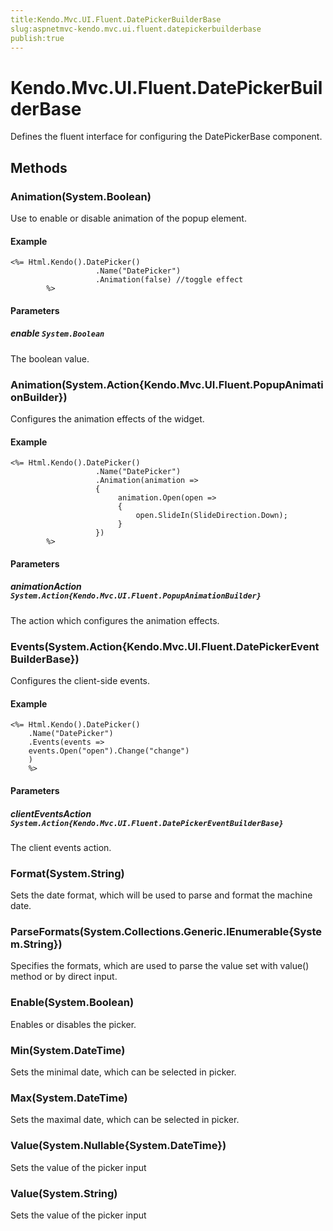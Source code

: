 ```yaml
---
title:Kendo.Mvc.UI.Fluent.DatePickerBuilderBase
slug:aspnetmvc-kendo.mvc.ui.fluent.datepickerbuilderbase
publish:true
---
```


# Kendo.Mvc.UI.Fluent.DatePickerBuilderBase

Defines the fluent interface for configuring the DatePickerBase component.

## Methods

### Animation(System.Boolean)
Use to enable or disable animation of the popup element.

#### Example
    <%= Html.Kendo().DatePicker()
        	           .Name("DatePicker")
        	           .Animation(false) //toggle effect
        	%>

#### Parameters

##### enable `System.Boolean`
The boolean value.

### Animation(System.Action{Kendo.Mvc.UI.Fluent.PopupAnimationBuilder})
Configures the animation effects of the widget.

#### Example
    <%= Html.Kendo().DatePicker()
        	           .Name("DatePicker")
        	           .Animation(animation =>
        	           {
        		            animation.Open(open =>
        		            {
        		                open.SlideIn(SlideDirection.Down);
        		            }
        	           })
        	%>

#### Parameters

##### animationAction `System.Action{Kendo.Mvc.UI.Fluent.PopupAnimationBuilder}`
The action which configures the animation effects.

### Events(System.Action{Kendo.Mvc.UI.Fluent.DatePickerEventBuilderBase})
Configures the client-side events.

#### Example
    <%= Html.Kendo().DatePicker()
        .Name("DatePicker")
        .Events(events =>
        events.Open("open").Change("change")
        )
        %>

#### Parameters

##### clientEventsAction `System.Action{Kendo.Mvc.UI.Fluent.DatePickerEventBuilderBase}`
The client events action.

### Format(System.String)
Sets the date format, which will be used to parse and format the machine date.

### ParseFormats(System.Collections.Generic.IEnumerable{System.String})
Specifies the formats, which are used to parse the value set with value() method or by direct input.

### Enable(System.Boolean)
Enables or disables the picker.

### Min(System.DateTime)
Sets the minimal date, which can be selected in picker.

### Max(System.DateTime)
Sets the maximal date, which can be selected in picker.

### Value(System.Nullable{System.DateTime})
Sets the value of the picker input

### Value(System.String)
Sets the value of the picker input